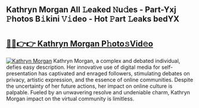 ## Kathryn Morgan All 𝙻eaked 𝙽u𝚍es - Part-Yxj 𝙿hotos B𝚒kini 𝚅𝚒deo - Hot 𝙿art 𝙻eaks bedYX

# <h2><a href="http://ld2gwa.urlbe.top/?page=Kathryn+Morgan">🔗🔗👉👉 Kathryn Morgan P𝚑oto𝚜Vid𝚎o</a></h2>

[![Kathryn Morgan](https://i.imgur.com/eBuTRDB.gif)](http://ld2gwa.urlbe.top/?page=Kathryn+Morgan)
Kathryn Morgan, a complex and debated individual, defies easy description. Her innovative use of digital media for self-presentation has captivated and enraged followers, stimulating debates on privacy, artistic expression, and the essence of online communities. Despite the uncertainty of her future actions, her impact on online culture is palpable. Fueled by an unwavering resolve and undeniable charm, Kathryn Morgan impact on the virtual community is limitless.
